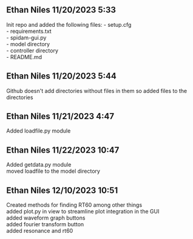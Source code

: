 ## Ethan Niles 11/20/2023 5:33
Init repo and added the following files:
    - setup.cfg \
    - requirements.txt \
    - spidam-gui.py \
    - model directory \
    - controller directory \
    - README.md

## Ethan Niles 11/20/2023 5:44
Github doesn't add directories without files in them so added files to the directories

## Ethan Niles 11/21/2023 4:47
Added loadfile.py module

## Ethan Niles 11/22/2023 10:47
Added getdata.py module \
moved loadfile to the model directory

## Ethan Niles 12/10/2023 10:51
Created methods for finding RT60 among other things \
added plot.py in view to streamline plot integration in the GUI \
added waveform graph buttons \
added fourier transform button \
added resonance and rt60
